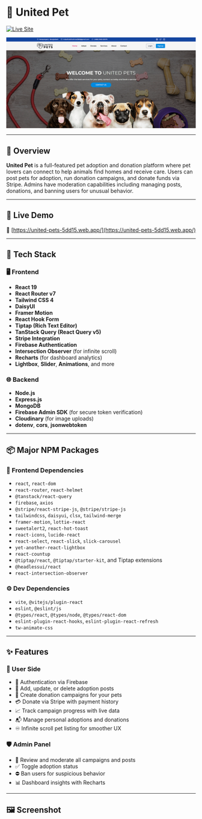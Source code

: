 # 🐾 United Pet

[![Live Site](https://img.shields.io/badge/Live-Link-018AE0?style=for-the-badge&logo=vercel&logoColor=white)](https://united-pets.surge.sh)

![United Pet Screenshot](./public/readme/Screenshot%202025-07-27%20021635.png)

---

## 🌟 Overview

**United Pet** is a full-featured pet adoption and donation platform where pet lovers can connect to help animals find homes and receive care. Users can post pets for adoption, run donation campaigns, and donate funds via Stripe. Admins have moderation capabilities including managing posts, donations, and banning users for unusual behavior.

---

## 🚀 Live Demo

🔗 [https://united-pets-5dd15.web.app/](https://united-pets-5dd15.web.app/)

---

## 🔧 Tech Stack

### 🖥️ Frontend

- **React 19**
- **React Router v7**
- **Tailwind CSS 4**
- **DaisyUI**
- **Framer Motion**
- **React Hook Form**
- **Tiptap (Rich Text Editor)**
- **TanStack Query (React Query v5)**
- **Stripe Integration**
- **Firebase Authentication**
- **Intersection Observer** (for infinite scroll)
- **Recharts** (for dashboard analytics)
- **Lightbox**, **Slider**, **Animations**, and more

### 🌐 Backend

- **Node.js**
- **Express.js**
- **MongoDB**
- **Firebase Admin SDK** (for secure token verification)
- **Cloudinary** (for image uploads)
- **dotenv**, **cors**, **jsonwebtoken**

---

## 📦 Major NPM Packages

### 📁 Frontend Dependencies

- `react`, `react-dom`
- `react-router`, `react-helmet`
- `@tanstack/react-query`
- `firebase`, `axios`
- `@stripe/react-stripe-js`, `@stripe/stripe-js`
- `tailwindcss`, `daisyui`, `clsx`, `tailwind-merge`
- `framer-motion`, `lottie-react`
- `sweetalert2`, `react-hot-toast`
- `react-icons`, `lucide-react`
- `react-select`, `react-slick`, `slick-carousel`
- `yet-another-react-lightbox`
- `react-countup`
- `@tiptap/react`, `@tiptap/starter-kit`, and Tiptap extensions
- `@headlessui/react`
- `react-intersection-observer`

### ⚙️ Dev Dependencies

- `vite`, `@vitejs/plugin-react`
- `eslint`, `@eslint/js`
- `@types/react`, `@types/node`, `@types/react-dom`
- `eslint-plugin-react-hooks`, `eslint-plugin-react-refresh`
- `tw-animate-css`

---

## ✨ Features

### 🐶 User Side

- 🔐 Authentication via Firebase
- 🐾 Add, update, or delete adoption posts
- 💸 Create donation campaigns for your pets
- 💳 Donate via Stripe with payment history
- 📈 Track campaign progress with live data
- 📬 Manage personal adoptions and donations
- ♾️ Infinite scroll pet listing for smoother UX

### 🛡️ Admin Panel

- 📝 Review and moderate all campaigns and posts
- ✅ Toggle adoption status
- ⛔ Ban users for suspicious behavior
- 📊 Dashboard insights with Recharts

---

## 🖼️ Screenshot

